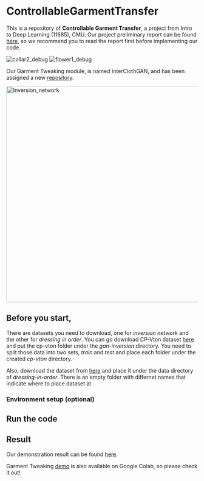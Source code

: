# ControllableGarmentTransfer

This is a repository of **Controllable Garment Transfer**, a project from Intro to Deep Learning (11685), CMU.
Our project preliminary report can be found [here](https://piazza.com/redirect/s3?bucket=uploads&prefix=paste%2Fjj4ivcv0tvk379%2F6e53b51ac6423b5821abafe166fabb1cdc1ae3cd590933d28b9af99797325d0a%2FNIPS_Template___11785__Copy__%284%29.pdf), so we recommend you to read the report first before implementing our code.


![collar2_debug](https://user-images.githubusercontent.com/76904126/167062152-32327fca-ef8d-4f09-9773-c63e6b497540.gif)
![flower1_debug](https://user-images.githubusercontent.com/76904126/167062160-4977f252-0708-4c3e-a231-f1b7cd462390.gif)

Our Garment Tweaking module, is named InterClothGAN, and has been assigned a new [repository](https://github.com/tcabezon/InterClothGAN).

<img width="568" alt="Inversion_network" src="https://user-images.githubusercontent.com/76904126/167064469-7ab8a698-c123-4a15-b450-5d76d8bbb5e3.png">


## Before you start,

There are datasets you need to download, one for *inversion network* and the other for *dressing in order*.
You can go download CP-Vton dataset [here](https://drive.google.com/drive/folders/1NxESTHGMPpUMCFsvX27N5gDwkYj7ZhoT?usp=sharing) and put the cp-vton folder under the *gan-inversion* directory. You need to split those data into two sets, *train* and *test* and place each folder under the created *cp-vton* directory.

Also, download the dataset from [here](http://mmlab.ie.cuhk.edu.hk/projects/DeepFashion/InShopRetrieval.html) and place it under the data directory of *dressing-in-order*. There is an empty folder with differnet names that indicate where to place dataset at.

### Environment setup (optional)


## Run the code


## Result

Our demonstration result can be found [here](https://drive.google.com/drive/folders/13GPKKRMcBbOfDOaVDrYAs9s2GQIvr71Q?usp=sharing).

Garment Tweaking [demo](https://colab.research.google.com/drive/1-QHc6oF_Xthj1Po558gd7dQLZyD9oDuh?usp=sharing) is also available on Google Colab, so please check it out!
